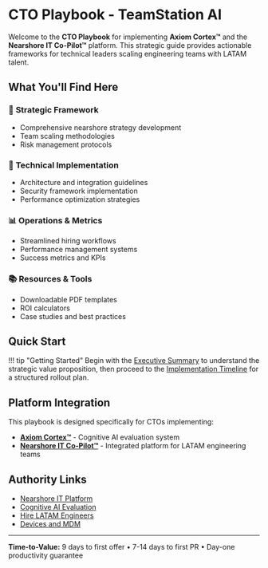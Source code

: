 # CTO Playbook - TeamStation AI

Welcome to the **CTO Playbook** for implementing **Axiom Cortex™** and the **Nearshore IT Co-Pilot™** platform. This strategic guide provides actionable frameworks for technical leaders scaling engineering teams with LATAM talent.

## What You'll Find Here

### 🎯 **Strategic Framework**
- Comprehensive nearshore strategy development
- Team scaling methodologies
- Risk management protocols

### 🔧 **Technical Implementation**
- Architecture and integration guidelines
- Security framework implementation
- Performance optimization strategies

### 📊 **Operations & Metrics**
- Streamlined hiring workflows
- Performance management systems
- Success metrics and KPIs

### 📚 **Resources & Tools**
- Downloadable PDF templates
- ROI calculators
- Case studies and best practices

## Quick Start

!!! tip "Getting Started"
    Begin with the [Executive Summary](getting-started/executive-summary.md) to understand the strategic value proposition, then proceed to the [Implementation Timeline](getting-started/timeline.md) for a structured rollout plan.

## Platform Integration

This playbook is designed specifically for CTOs implementing:

- **[Axiom Cortex™](https://docs.teamstation.dev/axiom-cortex/)** - Cognitive AI evaluation system
- **[Nearshore IT Co-Pilot™](https://docs.teamstation.dev/co-pilot/)** - Integrated platform for LATAM engineering teams

## Authority Links

- [Nearshore IT Platform](https://teamstation.dev/nearshore-integrated-services)
- [Cognitive AI Evaluation](https://teamstation.dev/technical-interview-evaluation)
- [Hire LATAM Engineers](https://teamstation.dev/latam-talent)
- [Devices and MDM](https://teamstation.dev/nearshore-it-staff-augmentation-pricing/flexible-secure-device-management-latam-it)

---

**Time-to-Value:** 9 days to first offer • 7-14 days to first PR • Day-one productivity guarantee